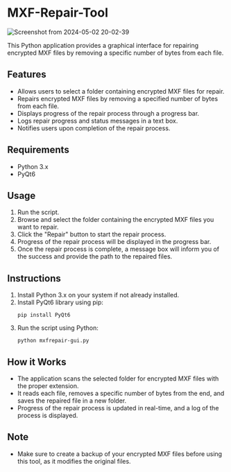 # MXF-Repair-Tool

![Screenshot from 2024-05-02 20-02-39](https://github.com/DRCRecoveryData/MXF-Repair-Tool/assets/85211068/6d9e4c39-ba12-4e0f-8fdd-647291a42fd1)


This Python application provides a graphical interface for repairing encrypted MXF files by removing a specific number of bytes from each file.

## Features
- Allows users to select a folder containing encrypted MXF files for repair.
- Repairs encrypted MXF files by removing a specified number of bytes from each file.
- Displays progress of the repair process through a progress bar.
- Logs repair progress and status messages in a text box.
- Notifies users upon completion of the repair process.

## Requirements
- Python 3.x
- PyQt6

## Usage
1. Run the script.
2. Browse and select the folder containing the encrypted MXF files you want to repair.
3. Click the "Repair" button to start the repair process.
4. Progress of the repair process will be displayed in the progress bar.
5. Once the repair process is complete, a message box will inform you of the success and provide the path to the repaired files.

## Instructions
1. Install Python 3.x on your system if not already installed.
2. Install PyQt6 library using pip:
    ```
    pip install PyQt6
    ```
3. Run the script using Python:
    ```
    python mxfrepair-gui.py
    ```

## How it Works
- The application scans the selected folder for encrypted MXF files with the proper extension.
- It reads each file, removes a specific number of bytes from the end, and saves the repaired file in a new folder.
- Progress of the repair process is updated in real-time, and a log of the process is displayed.

## Note
- Make sure to create a backup of your encrypted MXF files before using this tool, as it modifies the original files.

